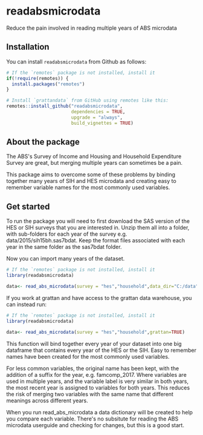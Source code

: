 # readabsmicrodata

Reduce the pain involved in reading multiple years of ABS microdata


## Installation

You can install `readabsmicrodata` from Github as follows:

``` r
# If the `remotes` package is not installed, install it
if(!require(remotes)) {
  install.packages("remotes")
}

# Install `grattandata` from GitHub using remotes like this:
remotes::install_github("readabsmicrodata",
                        dependencies = TRUE, 
                        upgrade = "always", 
                        build_vignettes = TRUE)
```

## About the package
The ABS's Survey of Income and Housing and Household Expenditure Survey are great, but merging multiple years can sometimes be a pain.

This package aims to overcome some of these problems by binding together many years of SIH and HES microdata and creating easy to remember variable names for the most commonly used variables. 

## Get started

To run the package you will need to first download the SAS version of the HES or SIH surveys that you are interested in. Unzip them all into a folder, with sub-folders for each year of the survey e.g. data/2015/sih15bh.sas7bdat. Keep the format files associated with each year in the same folder as the sas7bdat folder. 

Now you can import many years of the dataset.

``` r
# If the `remotes` package is not installed, install it
library(readabsmicrodata)

data<- read_abs_microdata(survey = "hes","household",data_dir="C:/data")

```

If you work at grattan and have access to the grattan data warehouse, you can instead run: 

``` r
# If the `remotes` package is not installed, install it
library(readabsmicrodata)

data<- read_abs_microdata(survey = "hes","household",grattan=TRUE)

```

This function will bind together every year of your dataset into one big dataframe that contains every year of the HES or the SIH. Easy to remember names have been created for the most commonly used variables. 

For less common variables, the original name has been kept, with the addition of a suffix for the year, e.g. famcomp_2017. Where variables are used in multiple years, and the variable label is very similar in both years, the most recent year is assigned to variables for both years. This reduces the risk of merging two variables with the same name that different meanings across different years. 

When you run read_abs_microdata a data dictionary will be created to help you compare each variable. There's no subsitute for reading the ABS microdata userguide and checking for changes, but this is a good start. 